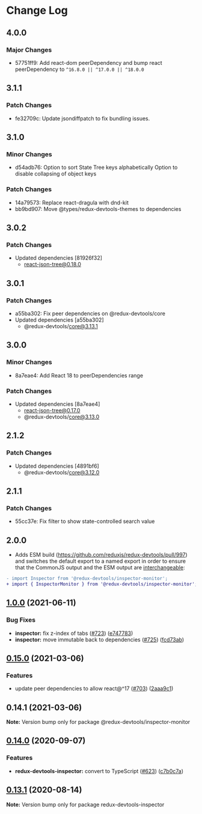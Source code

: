 # Change Log

## 4.0.0

### Major Changes

- 57751ff9: Add react-dom peerDependency and bump react peerDependency to `^16.8.0 || ^17.0.0 || ^18.0.0`

## 3.1.1

### Patch Changes

- fe32709c: Update jsondiffpatch to fix bundling issues.

## 3.1.0

### Minor Changes

- d54adb76: Option to sort State Tree keys alphabetically
  Option to disable collapsing of object keys

### Patch Changes

- 14a79573: Replace react-dragula with dnd-kit
- bb9bd907: Move @types/redux-devtools-themes to dependencies

## 3.0.2

### Patch Changes

- Updated dependencies [81926f32]
  - react-json-tree@0.18.0

## 3.0.1

### Patch Changes

- a55ba302: Fix peer dependencies on @redux-devtools/core
- Updated dependencies [a55ba302]
  - @redux-devtools/core@3.13.1

## 3.0.0

### Minor Changes

- 8a7eae4: Add React 18 to peerDependencies range

### Patch Changes

- Updated dependencies [8a7eae4]
  - react-json-tree@0.17.0
  - @redux-devtools/core@3.13.0

## 2.1.2

### Patch Changes

- Updated dependencies [4891bf6]
  - @redux-devtools/core@3.12.0

## 2.1.1

### Patch Changes

- 55cc37e: Fix filter to show state-controlled search value

## 2.0.0

- Adds ESM build (https://github.com/reduxjs/redux-devtools/pull/997) and switches the default export to a named export in order to ensure that the CommonJS output and the ESM output are [interchangeable](https://rollupjs.org/guide/en/#outputexports):

```diff
- import Inspector from '@redux-devtools/inspector-monitor';
+ import { InspectorMonitor } from '@redux-devtools/inspector-monitor';
```

## [1.0.0](https://github.com/reduxjs/redux-devtools/compare/@redux-devtools/inspector-monitor@0.15.0...@redux-devtools/inspector-monitor@1.0.0) (2021-06-11)

### Bug Fixes

- **inspector:** fix z-index of tabs ([#723](https://github.com/reduxjs/redux-devtools/issues/723)) ([e747783](https://github.com/reduxjs/redux-devtools/commit/e7477833f05ab0ff8f947a48d97eb3ed87ccb70b))
- **inspector:** move immutable back to dependencies ([#725](https://github.com/reduxjs/redux-devtools/issues/725)) ([fcd73ab](https://github.com/reduxjs/redux-devtools/commit/fcd73ab043062bd3c191fd814f3d912bea6fc675))

## [0.15.0](https://github.com/reduxjs/redux-devtools/compare/@redux-devtools/inspector-monitor@0.14.1...@redux-devtools/inspector-monitor@0.15.0) (2021-03-06)

### Features

- update peer dependencies to allow react@^17 ([#703](https://github.com/reduxjs/redux-devtools/issues/703)) ([2aaa9c1](https://github.com/reduxjs/redux-devtools/commit/2aaa9c10a383e3a7ab20b3ab14639781fd7bb2eb))

## 0.14.1 (2021-03-06)

**Note:** Version bump only for package @redux-devtools/inspector-monitor

## [0.14.0](https://github.com/reduxjs/redux-devtools/compare/redux-devtools-inspector@0.13.1...redux-devtools-inspector@0.14.0) (2020-09-07)

### Features

- **redux-devtools-inspector:** convert to TypeScript ([#623](https://github.com/reduxjs/redux-devtools/issues/623)) ([c7b0c7a](https://github.com/reduxjs/redux-devtools/commit/c7b0c7aa6e09f46a36b382ae3ec8e38bd48aeb28))

## [0.13.1](https://github.com/reduxjs/redux-devtools/compare/redux-devtools-inspector@0.13.0...redux-devtools-inspector@0.13.1) (2020-08-14)

**Note:** Version bump only for package redux-devtools-inspector
